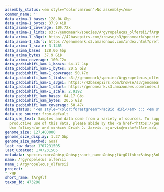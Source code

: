 ```yaml
---
assembly_status: <em style="color:maroon">No assembly</em>
common_name: ''
data_arima-1_bases: 128.06 Gbp
data_arima-1_bytes: 37.9 GiB
data_arima-1_coverage: 100.72x
data_arima-1_links: s3://genomeark/species/Argyropelecus_olfersii/fArgOlf1/genomic_data/arima/<br>
data_arima-1_s3gui: https://42basepairs.com/browse/s3/genomeark/species/Argyropelecus_olfersii/fArgOlf1/genomic_data/arima/
data_arima-1_s3url: https://genomeark.s3.amazonaws.com/index.html?prefix=species/Argyropelecus_olfersii/fArgOlf1/genomic_data/arima/
data_arima-1_scale: 3.1465
data_arima_bases: 128.06 Gbp
data_arima_bytes: 37.9 GiB
data_arima_coverage: 100.72x
data_pacbiohifi_bam-1_bases: 64.17 Gbp
data_pacbiohifi_bam-1_bytes: 20.5 GiB
data_pacbiohifi_bam-1_coverage: 50.47x
data_pacbiohifi_bam-1_links: s3://genomeark/species/Argyropelecus_olfersii/fArgOlf1/genomic_data/pacbio_hifi/<br>
data_pacbiohifi_bam-1_s3gui: https://42basepairs.com/browse/s3/genomeark/species/Argyropelecus_olfersii/fArgOlf1/genomic_data/pacbio_hifi/
data_pacbiohifi_bam-1_s3url: https://genomeark.s3.amazonaws.com/index.html?prefix=species/Argyropelecus_olfersii/fArgOlf1/genomic_data/pacbio_hifi/
data_pacbiohifi_bam-1_scale: 2.9192
data_pacbiohifi_bam_bases: 64.17 Gbp
data_pacbiohifi_bam_bytes: 20.5 GiB
data_pacbiohifi_bam_coverage: 50.47x
data_status: '<em style="color:forestgreen">PacBio HiFi</em> ::: <em style="color:forestgreen">Arima</em>'
data_use_source: from-default
data_use_text: Samples and data come from a variety of sources. To support fair and
  productive use of this data, please abide by the <a href="https://genome10k.soe.ucsc.edu/data-use-policies/">Data
  Use Policy</a> and contact Erich D. Jarvis, ejarvis@rockefeller.edu, with any questions.
genome_size: 1271400000
genome_size_display: 1.27 Gbp
genome_size_method: GoaT
last_raw_data: 1707231505
last_updated: 1707231505
metadata: species:<br>&nbsp;&nbsp;short_name:&nbsp;fArgOlf<br>&nbsp;&nbsp;name:&nbsp;Argyropelecus&nbsp;olfersii<br>&nbsp;&nbsp;taxon_id:&nbsp;473298<br>&nbsp;&nbsp;common_name:&nbsp;<br>&nbsp;&nbsp;order:<br>&nbsp;&nbsp;&nbsp;&nbsp;name:&nbsp;Stomiiformes<br>&nbsp;&nbsp;family:<br>&nbsp;&nbsp;&nbsp;&nbsp;name:&nbsp;Sternoptychidae<br>&nbsp;&nbsp;individuals:<br>&nbsp;&nbsp;&nbsp;&nbsp;-&nbsp;short_name:&nbsp;fArgOlf1<br>&nbsp;&nbsp;&nbsp;&nbsp;&nbsp;&nbsp;biosample_id:&nbsp;SAMEA114095162<br>&nbsp;&nbsp;&nbsp;&nbsp;&nbsp;&nbsp;sex:<br>&nbsp;&nbsp;genome_size:&nbsp;1271400000<br>&nbsp;&nbsp;genome_size_method:&nbsp;GoaT<br>&nbsp;&nbsp;project:&nbsp;[&nbsp;vgp&nbsp;]<br>
name: Argyropelecus olfersii
name_: Argyropelecus_olfersii
project:
- vgp
short_name: fArgOlf
taxon_id: 473298
---
```

